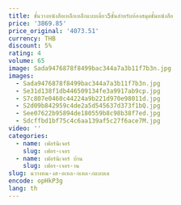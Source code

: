 ```yaml
---
title: ชั้นวางหนังสือเหล็กเหล็กแบบเดี่ยว5ชั้นสำหรับห้องสมุดชั้นหนังสือ
price: '3869.85'
price_original: '4073.51'
currency: THB
discount: 5%
rating: 4
volume: 65
image: Sada9476878f8499bac344a7a3b11f7b3n.jpg
images:
  - Sada9476878f8499bac344a7a3b11f7b3n.jpg
  - Se31d138f1db446509134fe3a9917ab9cp.jpg
  - S7c807e0460c44224a9b221d970e98011d.jpg
  - S2d09b842959c4de2a5d545637d373f1bQ.jpg
  - See07622b95894de180559b8c98b38f7ed.jpg
  - Sdcffbd1bf75c4c6aa139af5c27f6ace7M.jpg
video: ''
categories:
  - name: เฟอร์นิเจอร์
    slug: เฟอร-เจอร
  - name: เฟอร์นิเจอร์ บ้าน
    slug: เฟอร-เจอร-าน
slug: นวางหน-งส-อเหล-กเหล-กแบบเด
encode: opHkP3g
lang: th
---
```

  